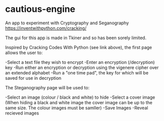 # cautious-engine
An app to experiment with Cryptography and Seganography
https://inventwithpython.com/cracking/

The gui for this app is made in Tkiner and so has been sorely limited.

Inspired by Cracking Codes With Python (see link above), the first page allows the user to:

-Select a text file they wish to encrypt
-Enter an encryption (/decryption) key
-Run either an encryption or decryption using the vigenere cipher over an extended alphabet
-Run a "one time pad", the key for which will be saved for use in decryption

The Steganography page will be used to:

-Select an image (colour / black and white) to hide
-Select a cover image (When hiding a black and white image the cover image can be up to the same size. The colour images must be samller)
-Save Images
-Reveal recieved images
